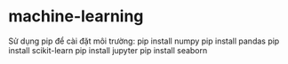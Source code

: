 # machine-learning
Sử dụng pip để cài đặt môi trường:
pip install numpy
pip install pandas
pip install scikit-learn
pip install jupyter
pip install seaborn
